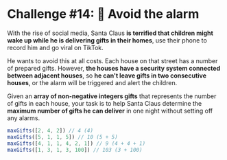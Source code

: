 # Challenge #14: 🚨 Avoid the alarm

With the rise of social media, Santa Claus **is terrified that children might wake up while he is delivering gifts in their homes**, use their phone to record him and go viral on TikTok.

He wants to avoid this at all costs. Each house on that street has a number of prepared gifts. However, **the houses have a security system connected between adjacent houses**, so **he can't leave gifts in two consecutive houses**, or the alarm will be triggered and alert the children.

Given an **array of non-negative integers gifts** that represents the number of gifts in each house, your task is to help Santa Claus determine the **maximum number of gifts he can deliver** in one night without setting off any alarms.

```js
maxGifts([2, 4, 2]) // 4 (4)
maxGifts([5, 1, 1, 5]) // 10 (5 + 5)
maxGifts([4, 1, 1, 4, 2, 1]) // 9 (4 + 4 + 1)
maxGifts([1, 3, 1, 3, 100]) // 103 (3 + 100)
```
